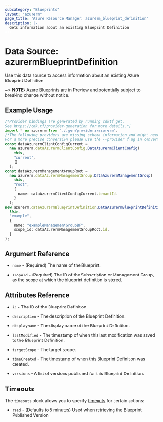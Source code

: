 ```yaml
---
subcategory: "Blueprints"
layout: "azurerm"
page_title: "Azure Resource Manager: azurerm_blueprint_definition"
description: |-
  Gets information about an existing Blueprint Definition
---
```


# Data Source: azurermBlueprintDefinition

Use this data source to access information about an existing Azure Blueprint Definition

\~> **NOTE:** Azure Blueprints are in Preview and potentially subject to breaking change without notice.

## Example Usage

```typescript
/*Provider bindings are generated by running cdktf get.
See https://cdk.tf/provider-generation for more details.*/
import * as azurerm from "./.gen/providers/azurerm";
/*The following providers are missing schema information and might need manual adjustments to synthesize correctly: azurerm.
For a more precise conversion please use the --provider flag in convert.*/
const dataAzurermClientConfigCurrent =
  new azurerm.dataAzurermClientConfig.DataAzurermClientConfig(
    this,
    "current",
    {}
  );
const dataAzurermManagementGroupRoot =
  new azurerm.dataAzurermManagementGroup.DataAzurermManagementGroup(
    this,
    "root",
    {
      name: dataAzurermClientConfigCurrent.tenantId,
    }
  );
new azurerm.dataAzurermBlueprintDefinition.DataAzurermBlueprintDefinition(
  this,
  "example",
  {
    name: "exampleManagementGroupBP",
    scope_id: dataAzurermManagementGroupRoot.id,
  }
);

```

## Argument Reference

*   `name` - (Required) The name of the Blueprint.

*   `scopeId` - (Required) The ID of the Subscription or Management Group, as the scope at which the blueprint definition is stored.

## Attributes Reference

*   `id` - The ID of the Blueprint Definition.

*   `description` - The description of the Blueprint Definition.

*   `displayName` - The display name of the Blueprint Definition.

*   `lastModified` - The timestamp of when this last modification was saved to the Blueprint Definition.

*   `targetScope` - The target scope.

*   `timeCreated` - The timestamp of when this Blueprint Definition was created.

*   `versions` - A list of versions published for this Blueprint Definition.

## Timeouts

The `timeouts` block allows you to specify [timeouts](https://www.terraform.io/language/resources/syntax#operation-timeouts) for certain actions:

* `read` - (Defaults to 5 minutes) Used when retrieving the Blueprint Published Version.
